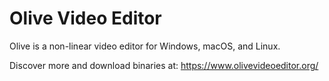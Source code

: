 # Olive Video Editor

Olive is a non-linear video editor for Windows, macOS, and Linux.

Discover more and download binaries at: https://www.olivevideoeditor.org/